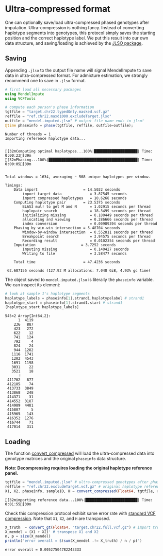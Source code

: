 
# Ultra-compressed format

One can optionally save/load ultra-compressed phased genotypes after imputation. Ultra-compression is nothing fancy. Instead of converting haplotype segments into genotypes, this protocol simply saves the starting position and the correct haplotype label. We put this result into our own data structure, and saving/loading is achieved by the [JLSO package](https://github.com/invenia/JLSO.jl). 

## Saving

Appending `.jlso` to the output file name will signal MendelImpute to save data in ultra-compressed format. For admixture estimation, we strongly recommend one to save in `.jlso` format.


```julia
# first load all necessary packages
using MendelImpute
using VCFTools

# compute each person's phase information
tgtfile = "target.chr22.typedOnly.masked.vcf.gz"
reffile = "ref.chr22.maxd1000.excludeTarget.jlso"
outfile = "mendel.imputed.jlso" # output file name ends in jlso!
@time phaseinfo = phase(tgtfile, reffile, outfile=outfile);
```

    Number of threads = 1
    Importing reference haplotype data...


    [32mComputing optimal haplotypes...100%|████████████████████| Time: 0:00:23[39m
    [32mPhasing...100%|█████████████████████████████████████████| Time: 0:00:05[39m


    Total windows = 1634, averaging ~ 508 unique haplotypes per window.
    
    Timings: 
        Data import                     = 14.5022 seconds
            import target data             = 3.87545 seconds
            import compressed haplotypes   = 10.6268 seconds
        Computing haplotype pair        = 23.5375 seconds
            BLAS3 mul! to get M and N      = 1.02915 seconds per thread
            haplopair search               = 18.3499 seconds per thread
            initializing missing           = 0.100449 seconds per thread
            allocating and viewing         = 0.286666 seconds per thread
            index conversion               = 0.00989394 seconds per thread
        Phasing by win-win intersection = 5.48704 seconds
            Window-by-window intersection  = 0.552811 seconds per thread
            Breakpoint search              = 3.94575 seconds per thread
            Recording result               = 0.0102354 seconds per thread
        Imputation                     = 3.7252 seconds
            Imputing missing               = 0.140427 seconds
            Writing to file                = 3.58477 seconds
    
        Total time                      = 47.4236 seconds
    
     62.687155 seconds (127.92 M allocations: 7.048 GiB, 4.93% gc time)


The object saved to `mendel.imputed.jlso` is literally the `phaseinfo` variable. We can inspect its element:


```julia
# look at sample 1's haplotype segments
haplotype_labels = phaseinfo[1].strand1.haplotypelabel # strand1
haplotype_start = phaseinfo[1].strand1.start # strand1
[haplotype_start haplotype_labels]
```




    545×2 Array{Int64,2}:
          1  4119
        236   887
        423   272
        622    12
        741   124
        792     4
        824    24
        944  1282
       1116  1741
       1202  4543
       1691  1198
       3031    22
       3521    18
          ⋮  
     411702   877
     412185    74
     413733  3849
     413868   248
     414371    31
     414552  3187
     414989  4481
     415807     5
     415965   143
     416352  1276
     416744    71
     417014   311



## Loading

The function [convert_compressed](https://OpenMendel.github.io/MendelImpute/dev/man/api/#MendelImpute.convert_compressed) will load the ultra-compressed data into genotype matrices and the original `phaseinfo` data structure. 

**Note: Decompressing requires loading the original haplotype reference panel.** 


```julia
tgtfile = "mendel.imputed.jlso" # ultra-compressed genotypes after phasing & imputation
reffile = "ref.chr22.excludeTarget.vcf.gz" # original haplotype reference file
X1, X2, phaseinfo, sampleID, H = convert_compressed(Float64, tgtfile, reffile);
```

    [32mimporting reference data...100%|████████████████████████| Time: 0:01:55[39m


Check this compression protocol exhibit same error rate with [standard VCF compression](https://OpenMendel.github.io/MendelImpute/dev/man/Phasing+and+Imputation/#Step-4:-%28only-for-simulated-data%29-check-imputation-accuracy). Note that `X1`, `X2`, and `H` are transposed. 


```julia
X_truth  = convert_gt(Float64, "target.chr22.full.vcf.gz") # import true genotypes
X_mendel = (X1 + X2)' # transpose X1 and X2
n, p = size(X_mendel)
println("error overall = $(sum(X_mendel .!= X_truth) / n / p)")
```

    error overall = 0.00527504782243333

